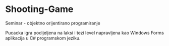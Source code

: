 # Shooting-Game
Seminar - objektno orijentirano programiranje

Pucacka igra podijeljena na laksi i tezi level napravljena kao Windows Forms aplikacija u C# programskom jeziku.
